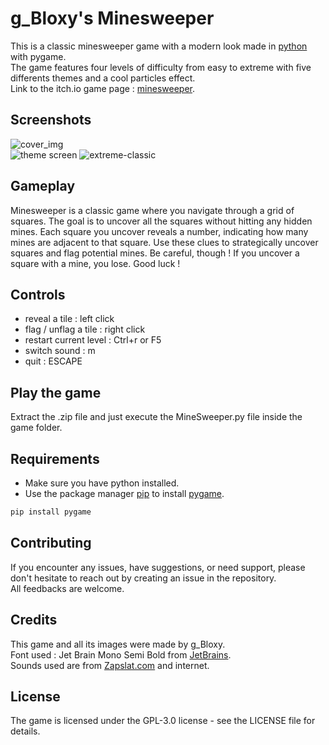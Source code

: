 # g_Bloxy's Minesweeper

This is a classic minesweeper game with a modern look made in [python](https://www.python.org) with pygame.  
The game features four levels of difficulty from easy to extreme with five differents themes and a cool particles effect.  
Link to the itch.io game page : [minesweeper](https://g-bloxy.itch.io/minesweeper).

## Screenshots

![cover_img](https://github.com/gBloxy/modern-minesweeper/assets/121670440/46cae59a-4cba-42ea-bc00-e33f68784eb1)  
![theme screen](https://github.com/gBloxy/modern-minesweeper/assets/121670440/bf9658bf-fa4e-4281-b7a0-ca40f9fb7c32)
![extreme-classic](https://github.com/gBloxy/modern-minesweeper/assets/121670440/19a1841f-a789-41ee-8cca-233385019cc0)

## Gameplay

Minesweeper is a classic game where you navigate through a grid of squares. The goal is to uncover all the squares without hitting any hidden mines. Each square you uncover reveals a number, indicating how many mines are adjacent to that square. Use these clues to strategically uncover squares and flag potential mines. Be careful, though ! If you uncover a square with a mine, you lose. Good luck !

## Controls

+ reveal a tile : left click
+ flag  / unflag a tile : right click
+ restart current level : Ctrl+r or F5
+ switch sound : m
+ quit : ESCAPE

## Play the game

Extract the .zip file and just execute the MineSweeper.py file inside the game folder.

## Requirements

* Make sure you have python installed.  
* Use the package manager [pip](https://pip.pypa.io/en/stable/) to install [pygame](https://www.pygame.org/news).  
```bash
pip install pygame
```

## Contributing
 
If you encounter any issues, have suggestions, or need support, please don't hesitate to reach out by creating an issue in the repository.  
All feedbacks are welcome.

## Credits

This game and all its images were made by g_Bloxy.  
Font used : Jet Brain Mono Semi Bold from [JetBrains](https://www.jetbrains.com).  
Sounds used are from [Zapslat.com](https://www.zapsplat.com) and internet.

## License
The game is licensed under the GPL-3.0 license - see the LICENSE file for details.
